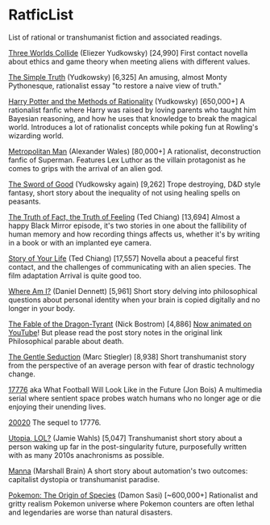# RatficList
List of rational or transhumanist fiction and associated readings.


[Three Worlds Collide](https://www.lesswrong.com/posts/HawFh7RvDM4RyoJ2d/three-worlds-collide-0-8) (Eliezer Yudkowsky) [24,990]
First contact novella about ethics and game theory when meeting aliens with different values.

[The Simple Truth](http://yudkowsky.net/rational/the-simple-truth/) (Yudkowsky) [6,325]
An amusing, almost Monty Pythonesque, rationalist essay "to restore a naive view of truth."

[Harry Potter and the Methods of Rationality](http://www.hpmor.com/) (Yudkowsky) [650,000+]
A rationalist fanfic where Harry was raised by loving parents who taught him Bayesian reasoning, and how he uses that knowledge to break the magical world. Introduces a lot of rationalist concepts while poking fun at Rowling's wizarding world.

[Metropolitan Man](https://www.fanfiction.net/s/10360716/1/The-Metropolitan-Man) (Alexander Wales) [80,000+]
A rationalist, deconstruction fanfic of Superman. Features Lex Luthor as the villain protagonist as he comes to grips with the arrival of an alien god.

[The Sword of Good](http://yudkowsky.net/other/fiction/the-sword-of-good) (Yudkowsky again) [9,262]
Trope destroying, D&D style fantasy, short story about the inequality of not using healing spells on peasants.

[The Truth of Fact, the Truth of Feeling](https://web.archive.org/web/20150702024416/https://subterraneanpress.com/magazine/fall_2013/the_truth_of_fact_the_truth_of_feeling_by_ted_chiang) (Ted Chiang) [13,694]
Almost a happy Black Mirror episode, it's two stories in one about the fallibility of human memory and how recording things affects us, whether it's by writing in a book or with an implanted eye camera.

[Story of Your Life](http://www.kameli.net/~raimu/rnd/ted-chiang-story-of-your-life-2000.pdf) (Ted Chiang) [17,557]
Novella about a peaceful first contact, and the challenges of communicating with an alien species. The film adaptation Arrival is quite good too.

[Where Am I?](https://www.lehigh.edu/~mhb0/Dennett-WhereAmI.pdf) (Daniel Dennett) [5,961]
Short story delving into philosophical questions about personal identity when your brain is copied digitally and no longer in your body.

[The Fable of the Dragon-Tyrant](https://nickbostrom.com/fable/dragon.html) (Nick Bostrom) [4,886]
[Now animated on YouTube](https://youtu.be/cZYNADOHhVY)! But please read the post story notes in the original link
Philosophical parable about death.

[The Gentle Seduction](http://www.skyhunter.com/marcs/GentleSeduction.html) (Marc Stiegler) [8,938]
Short transhumanist story from the perspective of an average person with fear of drastic technology change.

[17776](https://www.sbnation.com/a/17776-football) aka What Football Will Look Like in the Future (Jon Bois)
A multimedia serial where sentient space probes watch humans who no longer age or die enjoying their unending lives.

[20020](https://www.sbnation.com/secret-base/21410129/20020/)
The sequel to 17776.

[Utopia, LOL?](http://strangehorizons.com/fiction/utopia-lol/) (Jamie Wahls) [5,047]
Transhumanist short story about a person waking up far in the post-singularity future, purposefully written with as many 2010s anachronisms as possible.

[Manna](http://marshallbrain.com/manna1.htm) (Marshall Brain)
A short story about automation's two outcomes: capitalist dystopia or transhumanist paradise.

[Pokemon: The Origin of Species](http://daystareld.com/pokemon/) (Damon Sasi) [~600,000+]
Rationalist and gritty realism Pokemon universe where Pokemon counters are often lethal and legendaries are worse than natural disasters.
